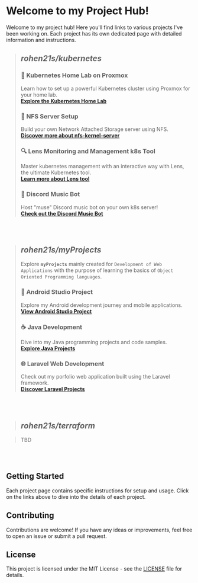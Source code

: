# Welcome to my Project Hub!
Welcome to my project hub! Here you'll find links to various projects I've been working on. Each project has its own dedicated page with detailed information and instructions.
<br>


>## _**rohen21s/kubernetes**_<br>
>
>### 🚀 Kubernetes Home Lab on Proxmox
>Learn how to set up a powerful Kubernetes cluster using Proxmox for your home lab. <br>
>**[Explore the Kubernetes Home Lab](https://github.com/rohen21s/kubernetes/tree/main/kube_config)**
><br>
>
>### 💾 NFS Server Setup
>Build your own Network Attached Storage server using NFS.<br>
>**[Discover more about nfs-kernel-server ](https://github.com/rohen21s/kubernetes/tree/main/nfsnas)**
><br>
>
>### 🔍 Lens Monitoring and Management k8s Tool
>Master kubernetes management with an interactive way with Lens, the ultimate Kubernetes tool.<br> 
>**[Learn more about Lens tool](https://github.com/rohen21s/kubernetes/tree/main/lens)**
><br>
>
>### 🎵 Discord Music Bot
>Host "muse" Discord music bot on your own k8s server!<br>
>**[Check out the Discord Music Bot](https://github.com/rohen21s/kubernetes/tree/main/dcm_bot)**
>

<br>
<br>



>## _**rohen21s/myProjects**_<br>
> 
>Explore **`myProjects`** mainly created for `Development of Web Applications` with the purpose of learning the basics of `Object Oriented Programming languages`.
>
>### 📱 Android Studio Project
>Explore my Android development journey and mobile applications.<br>
>**[View Android Studio Project](https://github.com/rohen21s/myProjects/tree/main/myAndroidStudio)**
><br>
>
>### ☕ Java Development
>Dive into my Java programming projects and code samples.<br>
>**[Explore Java Projects](https://github.com/rohen21s/myProjects/tree/main/myJava)**
><br>
>
>### 🌐 Laravel Web Development
>Check out my porfolio web application built using the Laravel framework.<br>
>**[Discover Laravel Projects](https://github.com/rohen21s/myProjects/tree/main/myLaravel)**
>


<br>
<br>



>## _**rohen21s/terraform**_

>TBD
<br>

<br>


## Getting Started

Each project page contains specific instructions for setup and usage. Click on the links above to dive into the details of each project.

## Contributing

Contributions are welcome! If you have any ideas or improvements, feel free to open an issue or submit a pull request.

## License

This project is licensed under the MIT License - see the [LICENSE](https://opensource.org/license/mit) file for details.